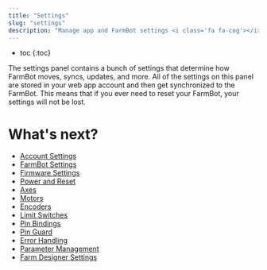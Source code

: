 ```yaml
---
title: "Settings"
slug: "settings"
description: "Manage app and FarmBot settings <i class='fa fa-cog'></i>\n[Open in the app](https://my.farm.bot/app/designer/settings)"
---
```


* toc
{:toc}

The settings panel contains a bunch of settings that determine how FarmBot moves, syncs, updates, and more. All of the settings on this panel are stored in your web app account and then get synchronized to the FarmBot. This means that if you ever need to reset your FarmBot, your settings will not be lost.

# What's next?

 * [Account Settings](settings/account-settings.md)
 * [FarmBot Settings](settings/farmbot-settings.md)
 * [Firmware Settings](settings/firmware-settings.md)
 * [Power and Reset](settings/power-and-reset.md)
 * [Axes](settings/axes.md)
 * [Motors](settings/motors.md)
 * [Encoders](settings/encoders.md)
 * [Limit Switches](settings/limit-switches.md)
 * [Pin Bindings](settings/pin-bindings.md)
 * [Pin Guard](settings/pin-guard.md)
 * [Error Handling](settings/error-handling.md)
 * [Parameter Management](settings/danger-zone.md)
 * [Farm Designer Settings](settings/farm-designer-settings.md)
